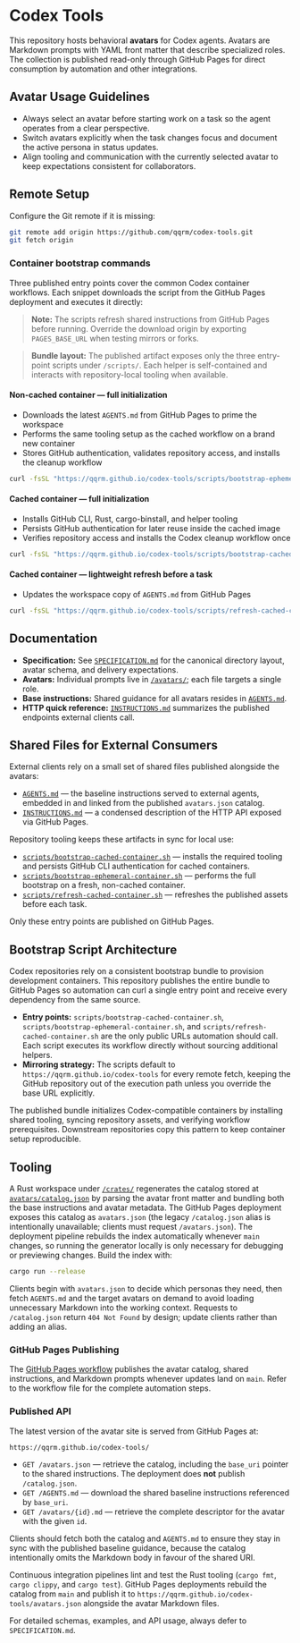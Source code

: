 # Codex Tools

This repository hosts behavioral **avatars** for Codex agents. Avatars are Markdown prompts with YAML front matter that describe specialized roles. The collection is published read-only through GitHub Pages for direct consumption by automation and other integrations.

## Avatar Usage Guidelines

- Always select an avatar before starting work on a task so the agent operates from a clear perspective.
- Switch avatars explicitly when the task changes focus and document the active persona in status updates.
- Align tooling and communication with the currently selected avatar to keep expectations consistent for collaborators.

## Remote Setup

Configure the Git remote if it is missing:

```bash
git remote add origin https://github.com/qqrm/codex-tools.git
git fetch origin
```

### Container bootstrap commands

Three published entry points cover the common Codex container workflows. Each snippet downloads the script from the GitHub Pages deployment and executes it directly:

> **Note:** The scripts refresh shared instructions from GitHub Pages before running. Override the download origin by exporting `PAGES_BASE_URL` when testing mirrors or forks.

> **Bundle layout:** The published artifact exposes only the three entry-point scripts under `/scripts/`. Each helper is self-contained and interacts with repository-local tooling when available.

#### Non-cached container — full initialization
- Downloads the latest `AGENTS.md` from GitHub Pages to prime the workspace
- Performs the same tooling setup as the cached workflow on a brand new container
- Stores GitHub authentication, validates repository access, and installs the cleanup workflow

```bash
curl -fsSL "https://qqrm.github.io/codex-tools/scripts/bootstrap-ephemeral-container.sh" | bash -s --
```

#### Cached container — full initialization
- Installs GitHub CLI, Rust, cargo-binstall, and helper tooling
- Persists GitHub authentication for later reuse inside the cached image
- Verifies repository access and installs the Codex cleanup workflow once

```bash
curl -fsSL "https://qqrm.github.io/codex-tools/scripts/bootstrap-cached-container.sh" | bash -s --
```

#### Cached container — lightweight refresh before a task
- Updates the workspace copy of `AGENTS.md` from GitHub Pages

```bash
curl -fsSL "https://qqrm.github.io/codex-tools/scripts/refresh-cached-container.sh" | bash -s --
```

## Documentation

- **Specification:** See [`SPECIFICATION.md`](docs/SPECIFICATION.md) for the canonical directory layout, avatar schema, and delivery expectations.
- **Avatars:** Individual prompts live in [`/avatars/`](avatars/); each file targets a single role.
- **Base instructions:** Shared guidance for all avatars resides in [`AGENTS.md`](AGENTS.md).
- **HTTP quick reference:** [`INSTRUCTIONS.md`](docs/INSTRUCTIONS.md) summarizes the published endpoints external clients call.

## Shared Files for External Consumers

External clients rely on a small set of shared files published alongside the avatars:

- [`AGENTS.md`](AGENTS.md) — the baseline instructions served to external agents, embedded in and linked from the published `avatars.json` catalog.
- [`INSTRUCTIONS.md`](docs/INSTRUCTIONS.md) — a condensed description of the HTTP API exposed via GitHub Pages.

Repository tooling keeps these artifacts in sync for local use:

- [`scripts/bootstrap-cached-container.sh`](scripts/bootstrap-cached-container.sh) — installs the required tooling and persists GitHub CLI authentication for cached containers.
- [`scripts/bootstrap-ephemeral-container.sh`](scripts/bootstrap-ephemeral-container.sh) — performs the full bootstrap on a fresh, non-cached container.
- [`scripts/refresh-cached-container.sh`](scripts/refresh-cached-container.sh) — refreshes the published assets before each task.

Only these entry points are published on GitHub Pages.

## Bootstrap Script Architecture

Codex repositories rely on a consistent bootstrap bundle to provision development containers. This repository publishes the entire bundle to GitHub Pages so automation can curl a single entry point and receive every dependency from the same source.

- **Entry points:** `scripts/bootstrap-cached-container.sh`, `scripts/bootstrap-ephemeral-container.sh`, and `scripts/refresh-cached-container.sh` are the only public URLs automation should call. Each script executes its workflow directly without sourcing additional helpers.
- **Mirroring strategy:** The scripts default to `https://qqrm.github.io/codex-tools` for every remote fetch, keeping the GitHub repository out of the execution path unless you override the base URL explicitly.

The published bundle initializes Codex-compatible containers by installing shared tooling, syncing repository assets, and verifying workflow prerequisites. Downstream repositories copy this pattern to keep container setup reproducible.

## Tooling

A Rust workspace under [`/crates/`](crates/) regenerates the catalog stored at [`avatars/catalog.json`](avatars/catalog.json) by parsing the avatar front matter and bundling both the base instructions and avatar metadata. The GitHub Pages deployment exposes this catalog as `avatars.json` (the legacy `/catalog.json` alias is intentionally unavailable; clients must request `/avatars.json`). The deployment pipeline rebuilds the index automatically whenever `main` changes, so running the generator locally is only necessary for debugging or previewing changes. Build the index with:

```bash
cargo run --release
```

Clients begin with `avatars.json` to decide which personas they need, then fetch `AGENTS.md` and the target avatars on demand to avoid loading unnecessary Markdown into the working context. Requests to `/catalog.json` return `404 Not Found` by design; update clients rather than adding an alias.

### GitHub Pages Publishing

The [GitHub Pages workflow](.github/workflows/pages.yml) publishes the avatar catalog, shared instructions, and Markdown prompts whenever updates land on `main`. Refer to the workflow file for the complete automation steps.

### Published API

The latest version of the avatar site is served from GitHub Pages at:

```text
https://qqrm.github.io/codex-tools/
```

- `GET /avatars.json` — retrieve the catalog, including the `base_uri` pointer to the shared instructions. The deployment does **not** publish `/catalog.json`.
- `GET /AGENTS.md` — download the shared baseline instructions referenced by `base_uri`.
- `GET /avatars/{id}.md` — retrieve the complete descriptor for the avatar with the given `id`.

Clients should fetch both the catalog and `AGENTS.md` to ensure they stay in sync with the published baseline guidance, because the catalog intentionally omits the Markdown body in favour of the shared URI.

Continuous integration pipelines lint and test the Rust tooling (`cargo fmt`, `cargo clippy`, and `cargo test`). GitHub Pages deployments rebuild the catalog from `main` and publish it to `https://qqrm.github.io/codex-tools/avatars.json` alongside the avatar Markdown files.

For detailed schemas, examples, and API usage, always defer to `SPECIFICATION.md`.
